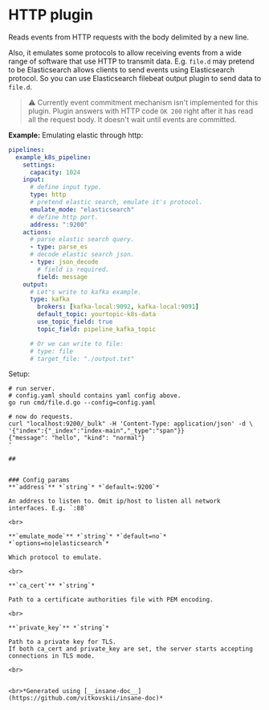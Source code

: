 # HTTP plugin
Reads events from HTTP requests with the body delimited by a new line.

Also, it emulates some protocols to allow receiving events from a wide range of software that use HTTP to transmit data.
E.g. `file.d` may pretend to be Elasticsearch allows clients to send events using Elasticsearch protocol.
So you can use Elasticsearch filebeat output plugin to send data to `file.d`.

> ⚠ Currently event commitment mechanism isn't implemented for this plugin.
> Plugin answers with HTTP code `OK 200` right after it has read all the request body.
> It doesn't wait until events are committed.

**Example:**
Emulating elastic through http:
```yaml
pipelines:
  example_k8s_pipeline:
    settings:
      capacity: 1024
    input:
      # define input type.
      type: http
      # pretend elastic search, emulate it's protocol.
      emulate_mode: "elasticsearch"
      # define http port.
      address: ":9200"
    actions:
      # parse elastic search query.
      - type: parse_es
      # decode elastic search json.
      - type: json_decode
        # field is required.
        field: message
    output:
      # Let's write to kafka example.
      type: kafka
        brokers: [kafka-local:9092, kafka-local:9091]
        default_topic: yourtopic-k8s-data
        use_topic_field: true
        topic_field: pipeline_kafka_topic

      # Or we can write to file:
      # type: file
      # target_file: "./output.txt"
```

Setup:
```
# run server.
# config.yaml should contains yaml config above.
go run cmd/file.d.go --config=config.yaml

# now do requests.
curl "localhost:9200/_bulk" -H 'Content-Type: application/json' -d \
'{"index":{"_index":"index-main","_type":"span"}}
{"message": "hello", "kind": "normal"}
'

##


### Config params
**`address`** *`string`* *`default=:9200`* 

An address to listen to. Omit ip/host to listen all network interfaces. E.g. `:88`

<br>

**`emulate_mode`** *`string`* *`default=no`* *`options=no|elasticsearch`* 

Which protocol to emulate.

<br>

**`ca_cert`** *`string`* 

Path to a certificate authorities file with PEM encoding.

<br>

**`private_key`** *`string`* 

Path to a private key for TLS.
If both ca_cert and private_key are set, the server starts accepting connections in TLS mode.

<br>


<br>*Generated using [__insane-doc__](https://github.com/vitkovskii/insane-doc)*